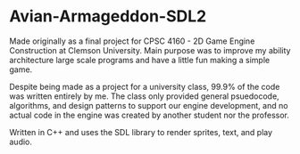# Avian-Armageddon-SDL2
Made originally as a final project for CPSC 4160 - 2D Game Engine Construction at Clemson University. Main purpose was to improve my ability architecture large scale programs and have a little fun making a simple game.

Despite being made as a project for a university class, 99.9% of the code was written entirely by me. The class only provided general psuedocode, algorithms, and design patterns to support our engine development, and no actual code in the engine was created by another student nor the professor.

Written in C++ and uses the SDL library to render sprites, text, and play audio.
